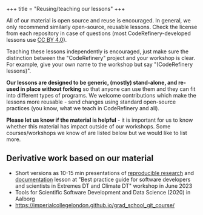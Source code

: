 +++
title = "Reusing/teaching our lessons"
+++

All of our material is open source and reuse is encouraged.  In
general, we only recommend similarly open-source, reusable lessons.
Check the license from each repository in case of questions (most
CodeRefinery-developed lessons use [CC BY
4.0](https://creativecommons.org/licenses/by/4.0/)).

Teaching these lessons independently is encouraged, just make sure the
distinction between the "CodeRefinery" project and your workshop is
clear.  For example, give your own name to the workshop but say
"(CodeRefinery lessons)".

**Our lessons are designed to be generic, (mostly) stand-alone, and
re-used in place without forking** so that anyone can use them and
they can fit into different types of programs.  We welcome
contributions which make the lessons more reusable - send changes
using standard open-source practices (you know, what we teach in
CodeRefinery and all).

**Please let us know if the material is helpful** - it is important for us to
know whether this material has impact outside of our workshops. Some
courses/workshops we know of are listed below but we would like to list more.


## Derivative work based on our material

- Short versions as 10-15 min presentations of [reproducible
  research](https://doi.org/10.5281/zenodo.8089472)  and
  [documentation](https://github.com/samumantha/documentation_example) lesson
  at "Best practice guide for software developers and scientists in Extremes DT
  and Climate DT" workshop in June 2023
- Tools for Scientific Software Development and Data Science (2020) in Aalborg
- <https://imperialcollegelondon.github.io/grad_school_git_course/>
